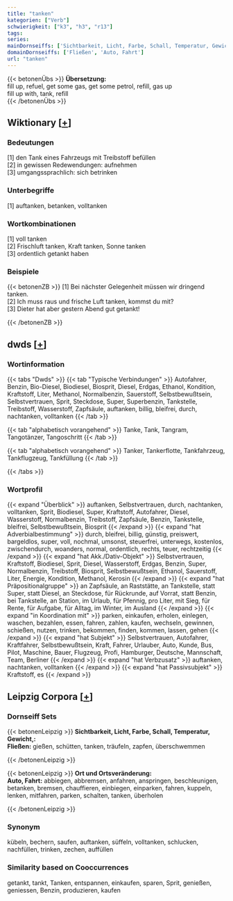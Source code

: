 ```yaml
---
title: "tanken"
kategorien: ["Verb"]
schwierigkeit: ["k3", "h3", "r13"]
tags:
series:
mainDornseiffs: ['Sichtbarkeit, Licht, Farbe, Schall, Temperatur, Gewicht,', 'Ort und Ortsveränderung']
domainDornseiffs: ['Fließen', 'Auto, Fahrt']
url: "tanken"
---
```


{{< betonenÜbs >}}
**Übersetzung:**  
fill up, refuel, get some gas, get some petrol, refill, gas up  
fill up with, tank, refill  
{{< /betonenÜbs >}}

## Wiktionary [[+](https://de.wiktionary.org/wiki/tanken)]

### Bedeutungen
[1] den Tank eines Fahrzeugs mit Treibstoff befüllen  
[2] in gewissen Redewendungen: aufnehmen  
[3] umgangssprachlich: sich betrinken  

### Unterbegriffe
[1] auftanken, betanken, volltanken  

### Wortkombinationen
[1] voll tanken  
[2] Frischluft tanken, Kraft tanken, Sonne tanken  
[3] ordentlich getankt haben  

### Beispiele
{{< betonenZB >}}
[1] Bei nächster Gelegenheit müssen wir dringend tanken.  
[2] Ich muss raus und frische Luft tanken, kommst du mit?  
[3] Dieter hat aber gestern Abend gut getankt!  

{{< /betonenZB >}}


## dwds [[+](https://www.dwds.de/wb/tanken)]

### Wortinformation
{{< tabs "Dwds" >}}
{{< tab "Typische Verbindungen" >}}
Autofahrer, Benzin, Bio-Diesel, Biodiesel, Biosprit, Diesel, Erdgas, Ethanol, Kondition, Kraftstoff, Liter, Methanol, Normalbenzin, Sauerstoff, Selbstbewußtsein, Selbstvertrauen, Sprit, Steckdose, Super, Superbenzin, Tankstelle, Treibstoff, Wasserstoff, Zapfsäule, auftanken, billig, bleifrei, durch, nachtanken, volltanken
{{< /tab >}}

{{< tab "alphabetisch vorangehend" >}}
Tanke, Tank, Tangram, Tangotänzer, Tangoschritt
{{< /tab >}}

{{< tab "alphabetisch vorangehend" >}}
Tanker, Tankerflotte, Tankfahrzeug, Tankflugzeug, Tankfüllung
{{< /tab >}}

{{< /tabs >}}

### Wortprofil
{{< expand "Überblick" >}} auftanken, Selbstvertrauen, durch, nachtanken, volltanken, Sprit, Biodiesel, Super, Kraftstoff, Autofahrer, Diesel, Wasserstoff, Normalbenzin, Treibstoff, Zapfsäule, Benzin, Tankstelle, bleifrei, Selbstbewußtsein, Biosprit {{< /expand >}}
{{< expand "hat Adverbialbestimmung" >}} durch, bleifrei, billig, günstig, preiswert, bargeldlos, super, voll, nochmal, umsonst, steuerfrei, unterwegs, kostenlos, zwischendurch, woanders, normal, ordentlich, rechts, teuer, rechtzeitig {{< /expand >}}
{{< expand "hat Akk./Dativ-Objekt" >}} Selbstvertrauen, Kraftstoff, Biodiesel, Sprit, Diesel, Wasserstoff, Erdgas, Benzin, Super, Normalbenzin, Treibstoff, Biosprit, Selbstbewußtsein, Ethanol, Sauerstoff, Liter, Energie, Kondition, Methanol, Kerosin {{< /expand >}}
{{< expand "hat Präpositionalgruppe" >}} an Zapfsäule, an Raststätte, an Tankstelle, statt Super, statt Diesel, an Steckdose, für Rückrunde, auf Vorrat, statt Benzin, bei Tankstelle, an Station, im Urlaub, für Pfennig, pro Liter, mit Sieg, für Rente, für Aufgabe, für Alltag, im Winter, im Ausland {{< /expand >}}
{{< expand "in Koordination mit" >}} parken, einkaufen, erholen, einlegen, waschen, bezahlen, essen, fahren, zahlen, kaufen, wechseln, gewinnen, schießen, nutzen, trinken, bekommen, finden, kommen, lassen, gehen {{< /expand >}}
{{< expand "hat Subjekt" >}} Selbstvertrauen, Autofahrer, Kraftfahrer, Selbstbewußtsein, Kraft, Fahrer, Urlauber, Auto, Kunde, Bus, Pilot, Maschine, Bauer, Flugzeug, Profi, Hamburger, Deutsche, Mannschaft, Team, Berliner {{< /expand >}}
{{< expand "hat Verbzusatz" >}} auftanken, nachtanken, volltanken {{< /expand >}}
{{< expand "hat Passivsubjekt" >}} Kraftstoff, es {{< /expand >}}

## Leipzig Corpora [[+](https://corpora.uni-leipzig.de/en/res?word=tanken&corpusId=deu_newscrawl-public_2018)]

### Dornseiff Sets
{{< betonenLeipzig >}}
**Sichtbarkeit, Licht, Farbe, Schall, Temperatur, Gewicht,:**  
**Fließen:** gießen, schütten, tanken, träufeln, zapfen, überschwemmen  

{{< /betonenLeipzig >}}


{{< betonenLeipzig >}}
**Ort und Ortsveränderung:**  
**Auto, Fahrt:** abbiegen, abbremsen, anfahren, anspringen, beschleunigen, betanken, bremsen, chauffieren, einbiegen, einparken, fahren, kuppeln, lenken, mitfahren, parken, schalten, tanken, überholen  

{{< /betonenLeipzig >}}

### Synonym
kübeln, bechern, saufen, auftanken, süffeln, volltanken, schlucken, nachfüllen, trinken, zechen, auffüllen


### Similarity based on Cooccurrences
getankt, tankt, Tanken, entspannen, einkaufen, sparen, Sprit, genießen, geniessen, Benzin, produzieren, kaufen

